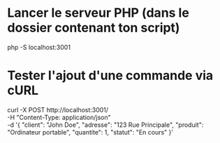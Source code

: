 # Lancer le serveur PHP (dans le dossier contenant ton script)
php -S localhost:3001

# Tester l'ajout d'une commande via cURL
curl -X POST http://localhost:3001/ \
     -H "Content-Type: application/json" \
     -d '{
        "client": "John Doe",
        "adresse": "123 Rue Principale",
        "produit": "Ordinateur portable",
        "quantite": 1,
        "statut": "En cours"
     }'
